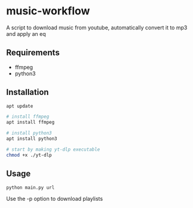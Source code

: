 # music-workflow
A script to download music from youtube, automatically convert it to mp3 and apply an eq


## Requirements
- ffmpeg
- python3

## Installation

```bash
apt update

# install ffmpeg
apt install ffmpeg

# install python3
apt install python3

# start by making yt-dlp executable
chmod +x ./yt-dlp
```

## Usage

`python main.py url`

Use the -p option to download playlists